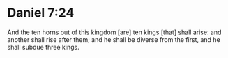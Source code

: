 # Daniel 7:24

And the ten horns out of this kingdom [are] ten kings [that] shall arise: and another shall rise after them; and he shall be diverse from the first, and he shall subdue three kings.